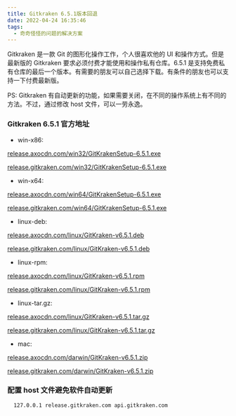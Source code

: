 ```yaml
---
title: Gitkraken 6.5.1版本回退
date: 2022-04-24 16:35:46
tags:
  - 奇奇怪怪的问题的解决方案
---
```


Gitkraken 是一款 Git 的图形化操作工作，个人很喜欢他的 UI 和操作方式。但是最新版的 Gitkraken 要求必须付费才能使用和操作私有仓库。6.5.1 是支持免费私有仓库的最后一个版本。有需要的朋友可以自己选择下载。有条件的朋友也可以支持一下付费最新版。

PS: Gitkraken 有自动更新的功能，如果需要关闭，在不同的操作系统上有不同的方法。不过，通过修改 host 文件，可以一劳永逸。

### Gitkraken 6.5.1 官方地址

- win-x86:

[release.axocdn.com/win32/GitKrakenSetup-6.5.1.exe](release.axocdn.com/win32/GitKrakenSetup-6.5.1.exe)

[release.gitkraken.com/win32/GitKrakenSetup-6.5.1.exe](release.gitkraken.com/win32/GitKrakenSetup-6.5.1.exe)

- win-x64:

[release.axocdn.com/win64/GitKrakenSetup-6.5.1.exe](release.axocdn.com/win64/GitKrakenSetup-6.5.1.exe)

[release.gitkraken.com/win64/GitKrakenSetup-6.5.1.exe](release.gitkraken.com/win64/GitKrakenSetup-6.5.1.exe)

- linux-deb:

[release.axocdn.com/linux/GitKraken-v6.5.1.deb](release.axocdn.com/linux/GitKraken-v6.5.1.deb)

[release.gitkraken.com/linux/GitKraken-v6.5.1.deb](release.gitkraken.com/linux/GitKraken-v6.5.1.deb)

- linux-rpm:

[release.axocdn.com/linux/GitKraken-v6.5.1.rpm](release.axocdn.com/linux/GitKraken-v6.5.1.rpm)

[release.gitkraken.com/linux/GitKraken-v6.5.1.rpm](release.gitkraken.com/linux/GitKraken-v6.5.1.rpm)

- linux-tar.gz:

[release.axocdn.com/linux/GitKraken-v6.5.1.tar.gz](release.axocdn.com/linux/GitKraken-v6.5.1.tar.gz)

[release.gitkraken.com/linux/GitKraken-v6.5.1.tar.gz](release.gitkraken.com/linux/GitKraken-v6.5.1.tar.gz)

- mac:

[release.axocdn.com/darwin/GitKraken-v6.5.1.zip](release.axocdn.com/darwin/GitKraken-v6.5.1.zip)

[release.gitkraken.com/darwin/GitKraken-v6.5.1.zip](release.gitkraken.com/darwin/GitKraken-v6.5.1.zip)

### 配置 host 文件避免软件自动更新

```
  127.0.0.1 release.gitkraken.com api.gitkraken.com
```
